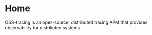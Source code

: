 # Home

OSS-tracing is an open-source, distributed tracing APM that provides observability for
distributed systems

